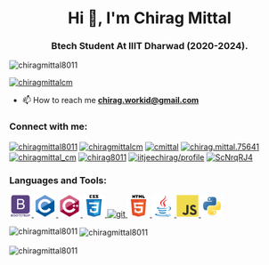 <h1 align="center">Hi 👋, I'm Chirag Mittal</h1>
<h3 align="center">Btech Student At IIIT Dharwad (2020-2024).</h3>

<p align="left"> <img src="https://komarev.com/ghpvc/?username=chiragmittal8011&label=Profile%20views&color=0e75b6&style=flat" alt="chiragmittal8011" /> </p>

<p align="left"> <a href="https://twitter.com/chiragmittalcm" target="blank"><img src="https://img.shields.io/twitter/follow/chiragmittalcm?logo=twitter&style=for-the-badge" alt="chiragmittalcm" /></a> </p>

- 📫 How to reach me **chirag.workid@gmail.com**

<h3 align="left">Connect with me:</h3>
<p align="left">
<a href="https://codepen.io/chiragmittal8011" target="blank"><img align="center" src="https://raw.githubusercontent.com/rahuldkjain/github-profile-readme-generator/master/src/images/icons/Social/codepen.svg" alt="chiragmittal8011" height="30" width="40" /></a>
<a href="https://twitter.com/chiragmittalcm" target="blank"><img align="center" src="https://raw.githubusercontent.com/rahuldkjain/github-profile-readme-generator/master/src/images/icons/Social/twitter.svg" alt="chiragmittalcm" height="30" width="40" /></a>
<a href="https://linkedin.com/in/cmittal" target="blank"><img align="center" src="https://raw.githubusercontent.com/rahuldkjain/github-profile-readme-generator/master/src/images/icons/Social/linked-in-alt.svg" alt="cmittal" height="30" width="40" /></a>
<a href="https://fb.com/chirag.mittal.75641" target="blank"><img align="center" src="https://raw.githubusercontent.com/rahuldkjain/github-profile-readme-generator/master/src/images/icons/Social/facebook.svg" alt="chirag.mittal.75641" height="30" width="40" /></a>
<a href="https://instagram.com/chiragmittal_cm" target="blank"><img align="center" src="https://raw.githubusercontent.com/rahuldkjain/github-profile-readme-generator/master/src/images/icons/Social/instagram.svg" alt="chiragmittal_cm" height="30" width="40" /></a>
<a href="https://www.codechef.com/users/chirag8011" target="blank"><img align="center" src="https://cdn.jsdelivr.net/npm/simple-icons@3.1.0/icons/codechef.svg" alt="chirag8011" height="30" width="40" /></a>
<a href="https://auth.geeksforgeeks.org/user/iitjeechirag/profile" target="blank"><img align="center" src="https://raw.githubusercontent.com/rahuldkjain/github-profile-readme-generator/master/src/images/icons/Social/geeks-for-geeks.svg" alt="iitjeechirag/profile" height="30" width="40" /></a>
<a href="https://discord.gg/ScNrqRJ4" target="blank"><img align="center" src="https://raw.githubusercontent.com/rahuldkjain/github-profile-readme-generator/master/src/images/icons/Social/discord.svg" alt="ScNrqRJ4" height="30" width="40" /></a>
</p>

<h3 align="left">Languages and Tools:</h3>
<p align="left"> <a href="https://getbootstrap.com" target="_blank"> <img src="https://raw.githubusercontent.com/devicons/devicon/master/icons/bootstrap/bootstrap-plain-wordmark.svg" alt="bootstrap" width="40" height="40"/> </a> <a href="https://www.cprogramming.com/" target="_blank"> <img src="https://raw.githubusercontent.com/devicons/devicon/master/icons/c/c-original.svg" alt="c" width="40" height="40"/> </a> <a href="https://www.w3schools.com/cpp/" target="_blank"> <img src="https://raw.githubusercontent.com/devicons/devicon/master/icons/cplusplus/cplusplus-original.svg" alt="cplusplus" width="40" height="40"/> </a> <a href="https://www.w3schools.com/css/" target="_blank"> <img src="https://raw.githubusercontent.com/devicons/devicon/master/icons/css3/css3-original-wordmark.svg" alt="css3" width="40" height="40"/> </a> <a href="https://git-scm.com/" target="_blank"> <img src="https://www.vectorlogo.zone/logos/git-scm/git-scm-icon.svg" alt="git" width="40" height="40"/> </a> <a href="https://www.w3.org/html/" target="_blank"> <img src="https://raw.githubusercontent.com/devicons/devicon/master/icons/html5/html5-original-wordmark.svg" alt="html5" width="40" height="40"/> </a> <a href="https://www.java.com" target="_blank"> <img src="https://raw.githubusercontent.com/devicons/devicon/master/icons/java/java-original.svg" alt="java" width="40" height="40"/> </a> <a href="https://developer.mozilla.org/en-US/docs/Web/JavaScript" target="_blank"> <img src="https://raw.githubusercontent.com/devicons/devicon/master/icons/javascript/javascript-original.svg" alt="javascript" width="40" height="40"/> </a> <a href="https://www.python.org" target="_blank"> <img src="https://raw.githubusercontent.com/devicons/devicon/master/icons/python/python-original.svg" alt="python" width="40" height="40"/> </a> </p>

<p><img align="left" src="https://github-readme-stats.vercel.app/api/top-langs?username=chiragmittal8011&show_icons=true&locale=en&layout=compact" alt="chiragmittal8011" /></p>

<p>&nbsp;<img align="center" src="https://github-readme-stats.vercel.app/api?username=chiragmittal8011&show_icons=true&locale=en" alt="chiragmittal8011" /></p>

<p><img align="center" src="https://github-readme-streak-stats.herokuapp.com/?user=chiragmittal8011&" alt="chiragmittal8011" /></p>
